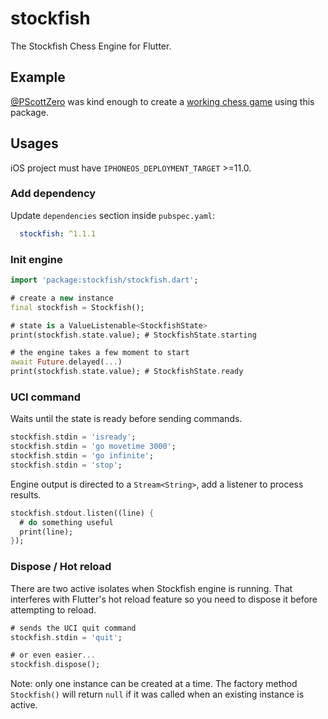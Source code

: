 # stockfish

The Stockfish Chess Engine for Flutter.

## Example

[@PScottZero](https://github.com/PScottZero) was kind enough to create a [working chess game](https://github.com/PScottZero/EnPassant/tree/stockfish) using this package.

## Usages

iOS project must have `IPHONEOS_DEPLOYMENT_TARGET` >=11.0.

### Add dependency

Update `dependencies` section inside `pubspec.yaml`:

```yaml
  stockfish: ^1.1.1
```

### Init engine

```dart
import 'package:stockfish/stockfish.dart';

# create a new instance
final stockfish = Stockfish();

# state is a ValueListenable<StockfishState>
print(stockfish.state.value); # StockfishState.starting

# the engine takes a few moment to start
await Future.delayed(...)
print(stockfish.state.value); # StockfishState.ready
```

### UCI command

Waits until the state is ready before sending commands.

```dart
stockfish.stdin = 'isready';
stockfish.stdin = 'go movetime 3000';
stockfish.stdin = 'go infinite';
stockfish.stdin = 'stop';
```

Engine output is directed to a `Stream<String>`, add a listener to process results.

```dart
stockfish.stdout.listen((line) {
  # do something useful
  print(line);
});
```

### Dispose / Hot reload

There are two active isolates when Stockfish engine is running. That interferes with Flutter's hot reload feature so you need to dispose it before attempting to reload.

```dart
# sends the UCI quit command
stockfish.stdin = 'quit';

# or even easier...
stockfish.dispose();
```

Note: only one instance can be created at a time. The factory method `Stockfish()` will return `null` if it was called when an existing instance is active.
